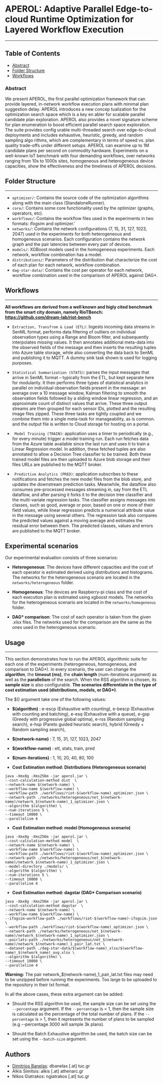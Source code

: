 # APEROL: Adaptive Parallel Edge-to-cloud Runtime Optimization for Layered Workflow Execution
***

## Table of Contents

- [Abstract](#abstract)
- [Folder Structure](#folder-structure)
- [Workflows](#workflows)

### Abstract
We present APEROL, the first parallel optimization framework that
can provide layered, in-network workflow execution plans with
minimal plan suggestion delay. APEROL introduces a new concep
tualization for the optimization search space which is a key en
abler for scalable parallel candidate plan exploration. APEROL also
provides a novel signature scheme for plan enumeration to boost
efficient parallel search space exploration. The suite provides config
urable multi-threaded search over edge-to-cloud deployments and
includes exhaustive, heuristic, greedy, and random sampling algo
rithms, which are complementary in terms of speed vs. plan quality
trade-offs under different setups. APEROL can examine up to 1M
candidate plans per second on commodity hardware. Experiments
on a well-known IoT benchmark with four demanding workflows,
over networks ranging from 10s to 1000s sites, homogeneous and
heterogeneous device capacities, show the effectiveness and the
timeliness of APEROL decisions.


## Folder Structure
***
 - `optimizer/`: Contains the source code of the optimization algorithms along with the main class (StandaloneRunner).
 - `core/`: Contains some core functionality used by the optimizer (graphs, operators, etc).
 - `workflows/`: Contains the workflow files used in the experiments in two formats: ifogsim and optimizer.'
 - `networks/`: Contains the network configurations (7, 15, 31, 127, 1023, 2047) used in the experiments for 
both heterogeneous and homogeneous scenarios. Each configuration contains the network graph and the pair
latencies between every pair of devices.
 - `models/`: XGBoost models used in the homogeneous experiments. Each network, workflow combination has a model.
 - `distributions/`: Parameters of the distribution that characterize the cost of each plan for each network,
workflow combination.
 - `dag-star-data/`: Contains the cost per operator for each network, workflow combination used in the 
comparison of APEROL against DAG*.


## Workflows
***

**All workflows are derived from a well known and higly cited benchmark from the smart city domain,
namely RioTBench: https://github.com/dream-lab/riot-bench**
- `Extraction, Transfrom & Load (ETL)`: Ingests incoming data streams in SenML format, performs data filtering of
outliers on individual observation types using a Range and Bloom filter, and subsequently
interpolates missing values. It then annotates additional meta-data into
the observed fields of the message and then inserts the resulting tuples
into Azure table storage, while also converting the data back to SenML and
publishing it to MQTT. A dummy sink task shown is used for logging purposes.


- `Statistical Summarization (STATS)`: parses the input messages that arrive in
SenML format – typically from the ETL, but kept separate here for modularity.
It then performs three types of statistical analytics in parallel on individual
observation fields present in the message: an average over a 10 message window, Kalman
filtering to smooth the observation fields followed by a sliding window linear regression,
and an approximate count of distinct values that arrive. These three output streams are then grouped for
each sensor IDs, plotted and the resulting image files zipped. These three tasks are tightly coupled
and we combine them into a single meta-task for manageability, as is common. and the output file is
written to Cloud storage for hosting on a portal.


- ``` Model Training (TRAIN)```: application uses a timer to periodically (e.g., for every minute)
trigger a model training run. Each run fetches data from the Azure table available since the last run and
uses ti to train a Linear Regression model. In addition, these fetched tuples are also annotated to allow a
Decision Tree classifier to be trained. Both these trained model files are then uploaded to Azure blob storage
and their files URLs are published to the MQTT broker.


- ``` Predictive Analytics (PRED)```: application subscribes to these notifications and
fetches the new model files from the blob store, and updates the downstream prediction
tasks. Meanwhile, the dataflow also consumes pre-processed messages streaming in, say
from the ETL dataflow, and after parsing it forks it to the decision tree
classifier and the multi-variate regression tasks. The classifier assigns
messages into classes, such as good, average or poor, based on one or more
of their field values, while linear regression predicts a numerical
attribute value in the message using several others. The regression task
also compares the predicted values against a moving average and estimates
the residual error between them. The predicted classes, values and errors 
are published to the MQTT broker.

## Experimental scenarios

Our experimental evaluation consists of three scenarios:
- **Heterogeneous**: The devices have different capacities and the cost of each operator is estimated
derived using distributions and histograms.
The networks for the heterogeneous scenario are located in the `networks/heterogeneous` folder.


- **Homogeneous**: The devices are Raspberry-pi class and the cost of each execution plan is estimated using xgboost models.
The networks for the heterogeneous scenario are located in the `networks/homogeneous` folder.


- **DAG\* comparison**: The cost of each operator is taken from the given .xlsx files.
The networks used for the comparison are the same as the ones used in the heterogeneous scenario.


## Usage
***
This section demonstrates how to run the APEROL algorithmic suite for each one of the experiments
(heterogeneous, homogeneous, and comparison to DAG*). In every scenario, the user can 
change the **algorithm**, the **timeout (ms)**, the **chain length** (num-iterations argument) as well as the **parallelism** of the search. When the 
RSS algorithm is chosen, its **sample size** is also configurable. **The scenarios differentiate in the
type of cost estimation used (distributions, models, or DAG\*)**.

The \$() argument take one of the following values: 
- **\$(algorithm)** : e-escp (Exhaustive with counting), e-bescp (Exhaustive with counting and batching),
e-esq (Exhaustive with a queue), e-gsp (Greedy with progressive global optima),
e-rss (Random sampling search), e-hsp (Pareto guided heuristic search), hybrid (Greedy + Random sampling search),
 

- **\$(network-name)** : 7, 15, 31, 127, 1023, 2047

- **\$(workflow-name)** : etl, stats, train, pred

- **\$(num-iterations)** : 1, 10, 20, 40, 80, 100


- **Cost Estimation method: Distributions (Heterogeneous scenario)**
```shell
java -Xmx8g -Xms256m -jar aperol.jar \
--cost-calculation-method dist  \
--network-name $(network-name) \
--workflow-name $(workflow-name) \
--workflow-path ./workflows/riot-$(workflow-name)_optimizer.json \
--network-path ./networks/heterogeneous/net_$(network-name)/network_$(network-name)_1_optimizer.json \
--algorithm $(algorithm) \
--num-iterations 5 \
--timeout 10000 \
--parallelism 4
```

- **Cost Estimation method: model (Homogeneous scenario)** 
```shell
java -Xmx8g -Xms256m -jar aperol.jar \
--cost-calculation-method model  \
--network-name $(network-name) \
--workflow-name $(workflow-name) \
--workflow-path ./workflows/riot-$(workflow-name)_optimizer.json \
--network-path ./networks/heterogeneous/net_$(network-name)/network_$(network-name)_1_optimizer.json \
--model-directory ./models/ \
--algorithm $(algorithm) \
--num-iterations 5 \
--timeout 10000 \
--parallelism 4
```


- **Cost Estimation method: dagstar (DAG\* Comparison scenario)**
```shell
java -Xmx8g -Xms256m -jar aperol.jar \
--cost-calculation-method dagstar  \
--network-name $(network-name) \
--workflow-name $(workflow-name) \
--ifogsim-workflow-path ./workflows/riot-$(workflow-name)-ifogsim.json \
--workflow-path ./workflows/riot-$(workflow-name)_optimizer.json \
--network-path ./networks/heterogeneous/net_$(network-name)/network_$(network-name)_1_optimizer.json \
--pairlats-path ./networks/heterogeneous/net_$(network-name)/network_$(network-name)_1_pair_lat.txt \
--dataset-path ./dag-star-data/$(workflow-name)_xlsx/$(workflow-name)_$(network_name)_avg.xlsx \
--algorithm $(algorithm) \
--timeout 10000 \
--parallelism 4
```

**Warning:** The pair network_$(network-name)_1_pair_lat.txt files may need to be unzipped
before running the experiments. Too large to be uploaded to the repository in their txt format. 

In all the above cases, these extra argument can be added:
- Should the RSS algorithm be used, the sample size can be set using the `--percentage` argument.
If the `--percentage` is < 1, then the sample size is calculated as the percentage of the total number of plans.
If the `--percentage` is > 1, then it represents the number of plans to be sampled
(e.g --percentage 3000 will sample 3k plans).


- Should the Batch Exhaustive algorithm be used, the batch size can be set using the `--batch-size` argument.


## Authors
- [Dimitrios Banelas](https://www.linkedin.com/in/dimitris-banelas-1129b0182/): dbanelas [.at] tuc.gr
- Alkis Simitsis: alkis [.at] athenarc.gr
- Nikos Giatrakos: ngiatrakos [.at] tuc.gr
